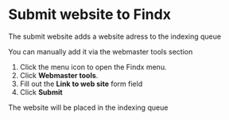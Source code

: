 # Submit website to Findx

The submit website adds a website adress to the indexing queue

You can manually add it via the webmaster tools section

1. Click the menu icon to open the Findx menu.
1. Click **Webmaster tools**.
1. Fill out the **Link to web site** form field
1. Click **Submit**

The website will be placed in the indexing queue
